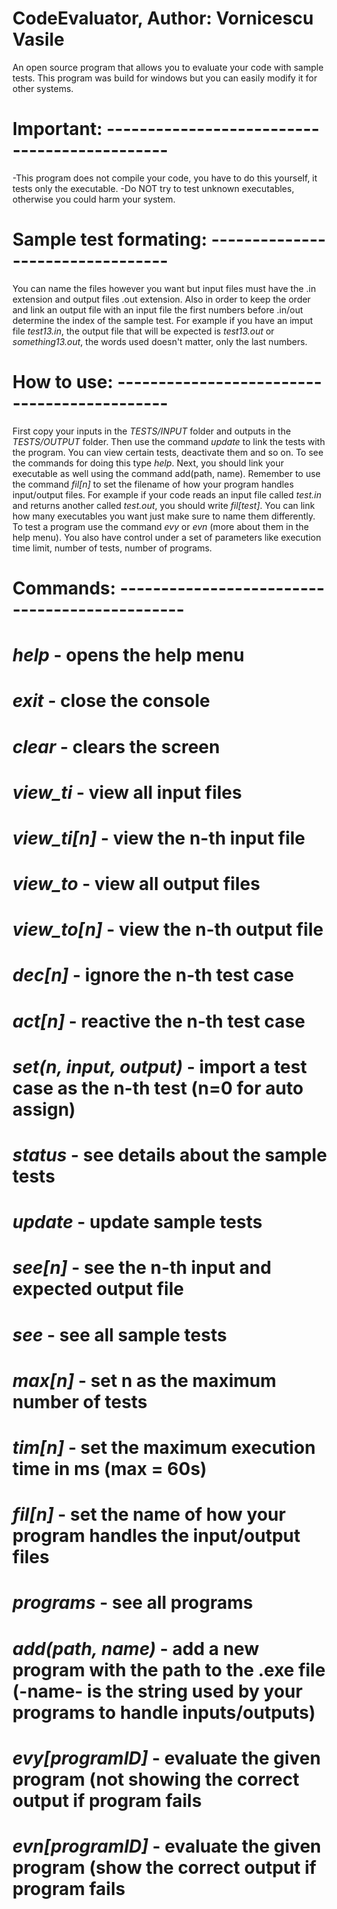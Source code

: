 # CodeEvaluator, Author: Vornicescu Vasile
An open source program that allows you to evaluate your code with sample tests.
This program was build for windows but you can easily modify it for other systems.

# Important: ---------------------------------------------
   -This program does not compile your code, you have to do this yourself, it tests only the executable. 
   -Do NOT try to test unknown executables, otherwise you could harm your system.
   
# Sample test formating: ---------------------------------
   You can name the files however you want but input files must have the .in extension and output files .out extension. Also in order to keep the order and link an output file with an input file the first numbers before .in/out determine the index of the sample test. For example if you have an imput file *test13.in*, the output file that will be expected is *test13.out* or *something13.out*, the words used doesn't matter, only the last numbers.
 
# How to use: --------------------------------------------
   First copy your inputs in the *TESTS/INPUT* folder and outputs in the *TESTS/OUTPUT* folder. Then use the command *update* to link the tests with the program. You can view certain tests, deactivate them and so on. To see the commands for doing this type *help*. Next, you should link your executable as well using the command 
add(path, name). Remember to use the command *fil[n]* to set the filename of how your program handles input/output files. For example if your code reads an input file called *test.in* and returns another called *test.out*, you should write *fil[test]*. You can link how many executables you want just make sure to name them differently. To test a program use the command *evy* or *evn* (more about them in the help menu). You also have control under a set of parameters like execution time limit, number of tests, number of programs.

# Commands: ----------------------------------------------
   #   *help*                      - opens the help menu
   #   *exit*                      - close the console
   #   *clear*                     - clears the screen
   #   *view_ti*                   - view all input files
   #   *view_ti[n]*                - view the n-th input file
   #   *view_to*                   - view all output files
   #   *view_to[n]*                - view the n-th output file
   #   *dec[n]*                    - ignore the n-th test case
   #   *act[n]*                    - reactive the n-th test case
   #   *set(n, input, output)*     - import a test case as the n-th test (n=0 for auto assign)
   #   *status*                    - see details about the sample tests
   #   *update*                    - update sample tests
   #   *see[n]*                    - see the n-th input and expected output file
   #   *see*                       - see all sample tests
   #   *max[n]*                    - set n as the maximum number of tests
   #   *tim[n]*                    - set the maximum execution time in ms (max = 60s)
   #   *fil[n]*                    - set the name of how your program handles the input/output files
   #   *programs*                  - see all programs
   #   *add(path, name)*           - add a new program with the path to the .exe file (-name- is the string used by your programs to handle inputs/outputs)
   #   *evy[programID]*            - evaluate the given program (not showing the correct output if program fails
   #   *evn[programID]*            - evaluate the given program (show the correct output if program fails
   
 
